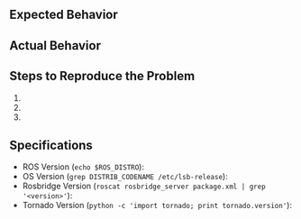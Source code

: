 <!-- If you have a question about how to use rosbridge, please ask at https://answers.ros.org/ -->
<!-- For solutions to common problems, see TROUBLESHOOTING.md -->


## Expected Behavior


## Actual Behavior


## Steps to Reproduce the Problem

  1.
  1.
  1.

## Specifications

  - ROS Version (`echo $ROS_DISTRO`):
  - OS Version (`grep DISTRIB_CODENAME /etc/lsb-release`):
  - Rosbridge Version (`roscat rosbridge_server package.xml | grep '<version>'`):
  - Tornado Version (`python -c 'import tornado; print tornado.version'`):
